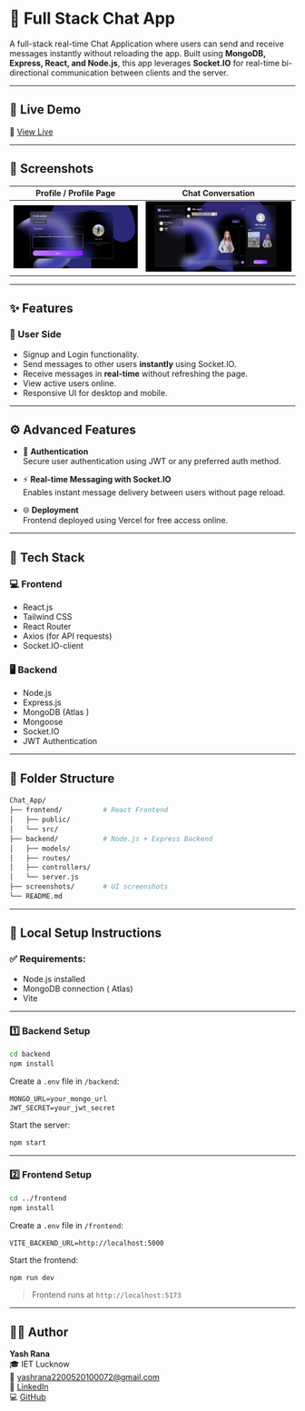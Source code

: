 # 💬 Full Stack Chat App

A full-stack real-time Chat Application where users can send and receive messages instantly without reloading the app. Built using **MongoDB, Express, React, and Node.js**, this app leverages **Socket.IO** for real-time bi-directional communication between clients and the server.

---

## 🚀 Live Demo

🔗 [View Live](https://chat-applicatioclientt.vercel.app)  

---

## 📸 Screenshots

| Profile / Profile Page                    | Chat Conversation                  |
|-----------------------------------|-----------------------------------|
| ![Profile](./Screenshot%202025-09-20%20001811.png)   | ![Chat](./Screenshot%202025-09-20%20001724.png)   |

---

## ✨ Features

### 👥 User Side
- Signup and Login functionality.
- Send messages to other users **instantly** using Socket.IO.
- Receive messages in **real-time** without refreshing the page.
- View active users online.
- Responsive UI for desktop and mobile.



---

## ⚙️ Advanced Features
- 🔐 **Authentication**  
  Secure user authentication using JWT or any preferred auth method.

- ⚡ **Real-time Messaging with Socket.IO**  
  Enables instant message delivery between users without page reload.

- 🌐 **Deployment**  
  Frontend deployed using Vercel for free access online.

---

## 🧰 Tech Stack

### 💻 Frontend
- React.js
- Tailwind CSS
- React Router
- Axios (for API requests)
- Socket.IO-client

### 🖥️ Backend
- Node.js
- Express.js
- MongoDB (Atlas )
- Mongoose
- Socket.IO
- JWT Authentication 

---

## 📂 Folder Structure

```bash
Chat_App/
├── frontend/          # React Frontend
│   ├── public/
│   └── src/
├── backend/           # Node.js + Express Backend
│   ├── models/
│   ├── routes/
│   ├── controllers/
│   └── server.js
├── screenshots/       # UI screenshots
└── README.md


```

---

## 🧰 Local Setup Instructions

### ✅ Requirements:
- Node.js installed
- MongoDB connection ( Atlas)
- Vite

---

### 1️⃣ Backend Setup

```bash
cd backend
npm install
```

Create a `.env` file in `/backend`:

```env
MONGO_URL=your_mongo_url
JWT_SECRET=your_jwt_secret

```

Start the server:

```bash
npm start
```

---

### 2️⃣ Frontend Setup

```bash
cd ../frontend
npm install
```

Create a `.env` file in `/frontend`:

```env
VITE_BACKEND_URL=http://localhost:5000

```

Start the frontend:

```bash
npm run dev
```

> Frontend runs at `http://localhost:5173`

---

## 👨‍💻 Author

**Yash Rana**  
🎓 IET Lucknow  
📧 yashrana2200520100072@gmail.com  
🔗 [LinkedIn](https://www.linkedin.com/in/yashrana52)  
💻 [GitHub](https://github.com/YashRana52)


